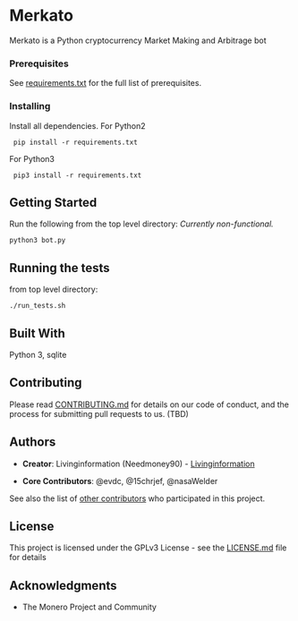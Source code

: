 # Merkato

Merkato is a Python cryptocurrency Market Making and Arbitrage bot

### Prerequisites

See [requirements.txt](https://github.com/livinginformation/merkato/blob/master/requirements.txt) for the full list of prerequisites.

### Installing

Install all dependencies.
For Python2
```
 pip install -r requirements.txt
```
For Python3
```
 pip3 install -r requirements.txt
```
## Getting Started

Run the following from the top level directory: *Currently non-functional.*
```
python3 bot.py
```

## Running the tests

from top level directory:
```
./run_tests.sh
```

## Built With

Python 3, sqlite

## Contributing

Please read [CONTRIBUTING.md](https://gist.github.com/PurpleBooth/b24679402957c63ec426) for details on our code of conduct, and the process for submitting pull requests to us. (TBD)


## Authors

* **Creator**: Livinginformation (Needmoney90) - [Livinginformation](https://github.com/Livinginformation)

* **Core Contributors**: @evdc, @15chrjef, @nasaWelder

See also the list of [other contributors](https://github.com/livinginformation/merkato/graphs/contributors) who participated in this project.

## License

This project is licensed under the GPLv3 License - see the [LICENSE.md](LICENSE.md) file for details

## Acknowledgments

* The Monero Project and Community
